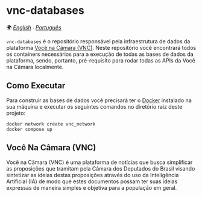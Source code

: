 # vnc-databases

🌍 *[English](README.md) ∙ [Português](README_pt.md)*

`vnc-databases` é o repositório responsável pela infraestrutura de dados da plataforma [Você na Câmara (VNC)](#você-na-câmara-vnc).
Neste repositório você encontrará todos os containers necessários para a execução de todas as bases de dados da plataforma,
sendo, portanto, pré-requisito para rodar todas as APIs da Você na Câmara localmente.

## Como Executar

Para construir as bases de dados você precisará ter o [Docker](https://www.docker.com) instalado na sua máquina e
executar os seguintes comandos no diretório raiz deste projeto:

````shell
docker network create vnc_network
docker compose up
````

## Você Na Câmara (VNC)

Você na Câmara (VNC) é uma plataforma de notícias que busca simplificar as proposições que tramitam pela Câmara dos
Deputados do Brasil visando sintetizar as ideias destas proposições através do uso da Inteligência Artificial (IA)
de modo que estes documentos possam ter suas ideias expressas de maneira simples e objetiva para a população em geral.

